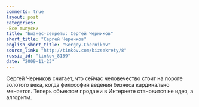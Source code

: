 ```yaml
---
comments: true
layout: post
categories:
-Все выпуски
title: "Бизнес-секреты: Сергей Черников"
short_title: "Сергей Черников"
english_short_title: "Sergey-Chernikov"
source_link: "http://tinkov.com/bizsekrety/8"
russia_id: "tinkov_8159"
date: "2009-11-23"
---
```

Сергей Черников считает, что сейчас человечество стоит на пороге золотого века, когда философия ведения бизнеса кардинально меняется. Теперь объектом продажи в Интернете становится не идея, а алгоритм.
